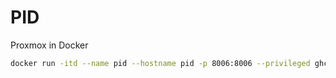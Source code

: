 # PID
Proxmox in Docker

```bash
docker run -itd --name pid --hostname pid -p 8006:8006 --privileged ghcr.io/elbrigos/pid:latest
```
